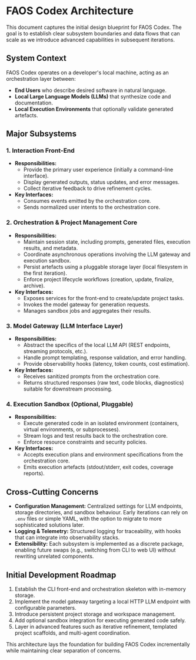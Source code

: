 # FAOS Codex Architecture

This document captures the initial design blueprint for FAOS Codex. The goal is to establish clear subsystem boundaries and data flows that can scale as we introduce advanced capabilities in subsequent iterations.

## System Context

FAOS Codex operates on a developer's local machine, acting as an orchestration layer between:

- **End Users** who describe desired software in natural language.
- **Local Large Language Models (LLMs)** that synthesize code and documentation.
- **Local Execution Environments** that optionally validate generated artefacts.

## Major Subsystems

### 1. Interaction Front-End
- **Responsibilities:**
  - Provide the primary user experience (initially a command-line interface).
  - Display generated outputs, status updates, and error messages.
  - Collect iterative feedback to drive refinement cycles.
- **Key Interfaces:**
  - Consumes events emitted by the orchestration core.
  - Sends normalized user intents to the orchestration core.

### 2. Orchestration & Project Management Core
- **Responsibilities:**
  - Maintain session state, including prompts, generated files, execution results, and metadata.
  - Coordinate asynchronous operations involving the LLM gateway and execution sandbox.
  - Persist artefacts using a pluggable storage layer (local filesystem in the first iteration).
  - Enforce project lifecycle workflows (creation, update, finalize, archive).
- **Key Interfaces:**
  - Exposes services for the front-end to create/update project tasks.
  - Invokes the model gateway for generation requests.
  - Manages sandbox jobs and aggregates their results.

### 3. Model Gateway (LLM Interface Layer)
- **Responsibilities:**
  - Abstract the specifics of the local LLM API (REST endpoints, streaming protocols, etc.).
  - Handle prompt templating, response validation, and error handling.
  - Provide observability hooks (latency, token counts, cost estimation).
- **Key Interfaces:**
  - Receives sanitized prompts from the orchestration core.
  - Returns structured responses (raw text, code blocks, diagnostics) suitable for downstream processing.

### 4. Execution Sandbox (Optional, Pluggable)
- **Responsibilities:**
  - Execute generated code in an isolated environment (containers, virtual environments, or subprocesses).
  - Stream logs and test results back to the orchestration core.
  - Enforce resource constraints and security policies.
- **Key Interfaces:**
  - Accepts execution plans and environment specifications from the orchestration core.
  - Emits execution artefacts (stdout/stderr, exit codes, coverage reports).

## Cross-Cutting Concerns

- **Configuration Management:** Centralized settings for LLM endpoints, storage directories, and sandbox behaviour. Early iterations can rely on `.env` files or simple YAML, with the option to migrate to more sophisticated solutions later.
- **Logging & Telemetry:** Structured logging for traceability, with hooks that can integrate into observability stacks.
- **Extensibility:** Each subsystem is implemented as a discrete package, enabling future swaps (e.g., switching from CLI to web UI) without rewriting unrelated components.

## Initial Development Roadmap

1. Establish the CLI front-end and orchestration skeleton with in-memory storage.
2. Implement the model gateway targeting a local HTTP LLM endpoint with configurable parameters.
3. Introduce persistent project storage and workspace management.
4. Add optional sandbox integration for executing generated code safely.
5. Layer in advanced features such as iterative refinement, templated project scaffolds, and multi-agent coordination.

This architecture lays the foundation for building FAOS Codex incrementally while maintaining clear separation of concerns.

